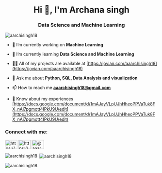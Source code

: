  <h1 align="center">Hi 👋, I'm Archana singh</h1>
<h3 align="center">Data Science and Machine Learning</h3>

<p align="left"> <img src="https://komarev.com/ghpvc/?username=aarchisingh18&label=Profile%20views&color=0e75b6&style=flat" alt="aarchisingh18" /> </p>

- 🔭 I’m currently working on **Machine Learning**

- 🌱 I’m currently learning **Data Science and Machine Learning**

- 👨‍💻 All of my projects are available at [https://jovian.com/aaarchisingh18](https://jovian.com/aaarchisingh18)

- 💬 Ask me about **Python, SQL, Data Analysis and visualization**

- 📫 How to reach me **aaarchisingh18@gmail.com**

- 📄 Know about my experiences [https://docs.google.com/document/d/1mAJayVLpUJhHheoPPVaTuk8FX_nAi7pgmott4IPkU9U/edit](https://docs.google.com/document/d/1mAJayVLpUJhHheoPPVaTuk8FX_nAi7pgmott4IPkU9U/edit)

<h3 align="left">Connect with me:</h3>
<p align="left">
<a href="https://linkedin.com/in/https://www.linkedin.com/in/archana-singh-6a9428280/" target="blank"><img align="center" src="https://raw.githubusercontent.com/rahuldkjain/github-profile-readme-generator/master/src/images/icons/Social/linked-in-alt.svg" alt="https://www.linkedin.com/in/archana-singh-6a9428280/" height="30" width="40" /></a>
<a href="https://kaggle.com/https://www.kaggle.com/archanasingh7" target="blank"><img align="center" src="https://raw.githubusercontent.com/rahuldkjain/github-profile-readme-generator/master/src/images/icons/Social/kaggle.svg" alt="https://www.kaggle.com/archanasingh7" height="30" width="40" /></a>
<a href="https://medium.com/@aaarchisingh18" target="blank"><img align="center" src="https://raw.githubusercontent.com/rahuldkjain/github-profile-readme-generator/master/src/images/icons/Social/medium.svg" alt="@aaarchisingh18" height="30" width="40" /></a>
</p>

<p><img align="left" src="https://github-readme-stats.vercel.app/api/top-langs?username=aarchisingh18&show_icons=true&locale=en&layout=compact" alt="aarchisingh18" /></p>

<p>&nbsp;<img align="center" src="https://github-readme-stats.vercel.app/api?username=aarchisingh18&show_icons=true&locale=en" alt="aarchisingh18" /></p>

<p><img align="center" src="https://github-readme-streak-stats.herokuapp.com/?user=aarchisingh18&" alt="aarchisingh18" /></p>
